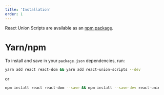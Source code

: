 ```yaml
---
title: 'Installation'
order: 1
---
```


React Union Scripts are available as an [npm package](http://npm.im/react-union-scripts).

# Yarn/npm

To install and save in your `package.json` dependencies, run:

```sh
yarn add react react-dom && yarn add react-union-scripts --dev
```

or

```sh
npm install react react-dom --save && npm install --save-dev react-union-scripts
```
